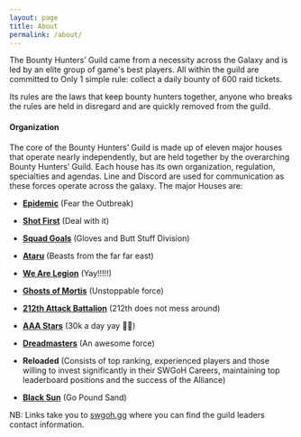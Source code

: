 ```yaml
---
layout: page
title: About
permalink: /about/
---
```

The Bounty Hunters’ Guild came from a necessity across the Galaxy and is led by an elite group of game's best players. All within the guild are committed to Only 1 simple rule: collect a daily bounty of 600 raid tickets. 

Its rules are the laws that keep bounty hunters together, anyone who breaks the rules are held in disregard and are quickly removed from the guild.

#### Organization

The core of the Bounty Hunters’ Guild is made up of eleven major houses that operate nearly independently, but are held together by the overarching Bounty Hunters’ Guild. Each house has its own organization, regulation, specialties and agendas. Line and Discord are used for communication as these forces operate across the galaxy. The major Houses are:

* <a href="https://swgoh.gg/g/9902/bhg-epidemic/" target="_blank"><B>Epidemic</B></a> (Fear the Outbreak)

* <a href="https://swgoh.gg/g/1504/bhg-shot-first/" target="_blank"><B>Shot First</B></a> (Deal with it)

* <a href="https://swgoh.gg/g/13295/bhg-squad-g0als/" target="_blank"><B>Squad Goals</B></a> (Gloves and Butt Stuff Division)

* <a href="https://swgoh.gg/g/1224/bhg-ataru/" target="_blank"><B>Ataru</B></a> (Beasts from the far far east)

* <a href="https://swgoh.gg/g/7343/bhg-we-are-legion/" target="_blank"><B>We Are Legion</B></a> (Yay!!!!!)

* <a href="https://swgoh.gg/g/16188/bhg-ghosts-of-mortis/" target="_blank"><B>Ghosts of Mortis</B></a> (Unstoppable force)

* <a href="https://swgoh.gg/g/14933/bhg-212th/" target="_blank"><B>212th Attack Battalion</B></a> (212th does not mess around)

* <a href="https://swgoh.gg/g/1580/bhg-aaa-stars/" target="_blank"><B>AAA Stars</B></a> (30k a day yay 😬😉)

* <a href="https://swgoh.gg/g/34/bhg-dreadmasters/" target="_blank"><B>Dreadmasters</B></a> (An awesome force)

* <B>Reloaded</B> (Consists of top ranking, experienced players and those willing to invest significantly in their SWGoH Careers, maintaining top leaderboard positions and the success of the Alliance)

* <a href="https://swgoh.gg/g/10721/bhg-black-sun/" target="_blank"><B>Black Sun</B></a> (Go Pound Sand)

NB: Links take you to [swgoh.gg](https://swgoh.gg/) where you can find the guild leaders contact information.
